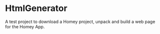 # HtmlGenerator
A test project to download a Homey project, unpack and build a web page for the Homey App.
